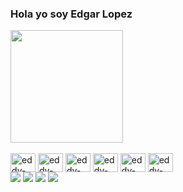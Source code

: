 ### Hola yo soy Edgar Lopez

<div>
<a href="https://eddyzxq.github.io/">
  
  <img height="180cm" src="https://github-readme-stats.vercel.app/api//top-langs/?username=EddyZxQ&layout=compact&theme=react"/>
</a>
</div>

<div style = "displaY: inline_block"><br>
  <img align="center" alt="eddy-Js" height="30" width="40" src="https://cdn.jsdelivr.net/gh/devicons/devicon/icons/html5/html5-original.svg"/>
  <img align="center" alt="eddy-Js" height="30" width="40" src="https://cdn.jsdelivr.net/gh/devicons/devicon/icons/css3/css3-original.svg"/>
  <img align="center" alt="eddy-Js" height="30" width="40" src="https://cdn.jsdelivr.net/gh/devicons/devicon/icons/javascript/javascript-original.svg"/>
  <img align="center" alt="eddy-Js" height="30" width="40" src="https://cdn.jsdelivr.net/gh/devicons/devicon/icons/java/java-original.svg"/>
  <img align="center" alt="eddy-Js" height="30" width="40" src="https://cdn.jsdelivr.net/gh/devicons/devicon/icons/php/php-original.svg"/>
  <img align="center" alt="eddy-Js" height="30" width="40" src="https://cdn.jsdelivr.net/gh/devicons/devicon/icons/python/python-original.svg"/>

</div>

<div>
  <a href="https://www.instagram.com/eltete_edgar/"><img src="https://img.shields.io/badge/Instagram-E4405F?style=for-the-badge&logo=instagram&logoColor=white"></a>
  <a href="https://www.linkedin.com/in/edgar-lopez-calomarde-971966212/"><img src="https://img.shields.io/badge/LinkedIn-0077B5?style=for-the-badge&logo=linkedin&logoColor=white"></a>
  <a href="https://www.youtube.com/channel/UC24YlChAhyhIvPDZ3zL9Lug"><img src="https://img.shields.io/badge/YouTube-FF0000?style=for-the-badge&logo=youtube&logoColor=white"></a>
  <a href="https://paypal.me/eddyZxQ"><img src="https://img.shields.io/badge/PayPal-00457C?style=for-the-badge&logo=paypal&logoColor=white"></a>

</div>

<!--
**EddyZxQ/EddyZxQ** is a ✨ _special_ ✨ repository because its `README.md` (this file) appears on your GitHub profile.

Here are some ideas to get you started:

- 🔭 I’m currently working on ...
- 🌱 I’m currently learning ...
- 👯 I’m looking to collaborate on ...
- 🤔 I’m looking for help with ...
- 💬 Ask me about ...
- 📫 How to reach me: ...
- 😄 Pronouns: ...
- ⚡ Fun fact: ...
-->
